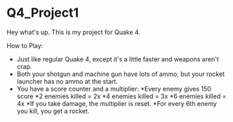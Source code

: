 # Q4_Project1

Hey what's up. This is my project for Quake 4.

How to Play:

* Just like regular Quake 4, except it's a little faster and weapons aren't crap.
* Both your shotgun and machine gun have lots of ammo, but your rocket launcher has no ammo at the start.
* You have a score counter and a multiplier:
  *Every enemy gives 150 score
  *2 enemies killed = 2x
  *4 enemies killed = 3x
  *6 enemies killed = 4x
  *If you take damage, the multiplier is reset.
  *For every 6th enemy you kill, you get a rocket.

